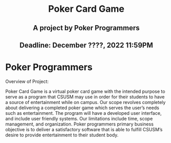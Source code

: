 <h1 align="center">Poker Card Game</h1>
<h2 align="center">A project by Poker Programmers</h2>
<h2 align="center">Deadline: December ????, 2022 11:59PM</h2>


# Poker Programmers


Overview of Project:

Poker Card Game is a virtual poker card game with the intended purpose to serve as a program that CSUSM may use in order for their students to have a source of entertainment while on campus. Our scope revolves completely about delivering a completed poker game which serves the user’s needs such as entertainment. The program will have a developed user interface, and include user friendly systems. Our limitations include time, scope management, and organization. Poker programmers primary business objective is to deliver a satisfactory software that is able to fulfill CSUSM’s desire to provide entertainment to their student body.


